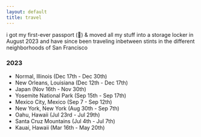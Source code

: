```yaml
---
layout: default
title: travel
---
```


i got my first-ever passport (🙌) & moved all my stuff into a storage locker in August 2023 and have since been traveling inbetween stints in the different neighborhoods of San Francisco

### 2023

- Normal, Illinois (Dec 17th - Dec 30th)
- New Orleans, Louisiana (Dec 12th - Dec 17th)
- Japan (Nov 16th - Nov 30th)
- Yosemite National Park (Sep 15th - Sep 17th)
- Mexico City, Mexico (Sep 7 - Sep 12th)
- New York, New York (Aug 30th - Sep 7th)
- Oahu, Hawaii (Jul 23rd - Jul 29th)
- Santa Cruz Mountains (Jul 4th - Jul 7th)
- Kauai, Hawaii (Mar 16th - May 20th)
